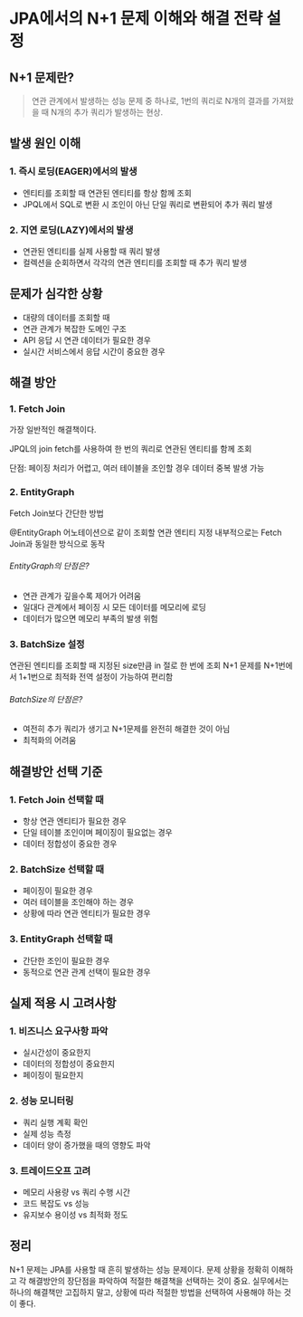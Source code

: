 # JPA에서의 N+1 문제 이해와 해결 전략 설정

## N+1 문제란?
> 연관 관계에서 발생하는 성능 문제 중 하나로, 1번의 쿼리로 N개의 결과를 가져왔을 때 N개의 추가 쿼리가 발생하는 현상.

## 발생 원인 이해

### 1. 즉시 로딩(EAGER)에서의 발생

- 엔티티를 조회할 때 연관된 엔티티를 항상 함께 조회
- JPQL에서 SQL로 변환 시 조인이 아닌 단일 쿼리로 변환되어 추가 쿼리 발생

### 2. 지연 로딩(LAZY)에서의 발생

- 연관된 엔티티를 실제 사용할 때 쿼리 발생
- 컬렉션을 순회하면서 각각의 연관 엔티티를 조회할 때 추가 쿼리 발생

## 문제가 심각한 상황

- 대량의 데이터를 조회할 때
- 연관 관계가 복잡한 도메인 구조
- API 응답 시 연관 데이터가 필요한 경우
- 실시간 서비스에서 응답 시간이 중요한 경우

## 해결 방안
### 1. Fetch Join

가장 일반적인 해결책이다.


JPQL의 join fetch를 사용하여 한 번의 쿼리로 연관된 엔티티를 함께 조회

단점: 페이징 처리가 어렵고, 여러 테이블을 조인할 경우 데이터 중복 발생 가능

### 2. EntityGraph

Fetch Join보다 간단한 방법

@EntityGraph 어노테이션으로 같이 조회할 연관 엔티티 지정
내부적으로는 Fetch Join과 동일한 방식으로 동작

###### EntityGraph의 단점은?
- 연관 관계가 깊을수록 제어가 어려움
- 일대다 관계에서 페이징 시 모든 데이터를 메모리에 로딩
- 데이터가 많으면 메모리 부족의 발생 위험


### 3. BatchSize 설정

연관된 엔티티를 조회할 때 지정된 size만큼 in 절로 한 번에 조회
N+1 문제를 N+1번에서 1+1번으로 최적화
전역 설정이 가능하여 편리함

###### BatchSize의 단점은?
- 여전히 추가 쿼리가 생기고 N+1문제를 완전히 해결한 것이 아님
- 최적화의 어려움

## 해결방안 선택 기준
### 1. Fetch Join 선택할 때

- 항상 연관 엔티티가 필요한 경우
- 단일 테이블 조인이며 페이징이 필요없는 경우
- 데이터 정합성이 중요한 경우

### 2. BatchSize 선택할 때

- 페이징이 필요한 경우
- 여러 테이블을 조인해야 하는 경우
- 상황에 따라 연관 엔티티가 필요한 경우

### 3. EntityGraph 선택할 때

- 간단한 조인이 필요한 경우
- 동적으로 연관 관계 선택이 필요한 경우

## 실제 적용 시 고려사항

### 1. 비즈니스 요구사항 파악

- 실시간성이 중요한지
- 데이터의 정합성이 중요한지
- 페이징이 필요한지

### 2. 성능 모니터링

- 쿼리 실행 계획 확인
- 실제 성능 측정
- 데이터 양이 증가했을 때의 영향도 파악

### 3. 트레이드오프 고려

- 메모리 사용량 vs 쿼리 수행 시간
- 코드 복잡도 vs 성능
- 유지보수 용이성 vs 최적화 정도


## 정리
N+1 문제는 JPA를 사용할 때 흔히 발생하는 성능 문제이다.
문제 상황을 정확히 이해하고 각 해결방안의 장단점을 파악하여 적절한 해결책을 선택하는 것이 중요. 
실무에서는 하나의 해결책만 고집하지 말고, 상황에 따라 적절한 방법을 선택하여 사용해야 하는 것이 좋다.